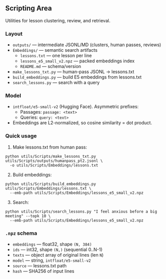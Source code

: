 ## Scripting Area

Utilities for lesson clustering, review, and retrieval.

### Layout
- `outputs/` — intermediate JSONL/MD (clusters, human passes, reviews)
- `Embeddings/` — semantic search artifacts
  - `lessons.txt` — one lesson per line
  - `lessons_e5_small_v2.npz` — packed embeddings index
  - `README.md` — schema/version
- `make_lessons_txt.py` — human-pass JSONL → lessons.txt
- `build_embeddings.py` — build E5 embeddings from lessons.txt
- `search_lessons.py` — search with a query

### Model
- `intfloat/e5-small-v2` (Hugging Face). Asymmetric prefixes:
  - Passages: `passage: <text>`
  - Queries: `query: <text>`
- Embeddings are L2-normalized, so cosine similarity = dot product.

### Quick usage
1) Make lessons.txt from human pass:
```
python utils/Scripts/make_lessons_txt.py utils/Scripts/outputs/humanpass_pt2.jsonl \
  -o utils/Scripts/Embeddings/lessons.txt
```
2) Build embeddings:
```
python utils/Scripts/build_embeddings.py utils/Scripts/Embeddings/lessons.txt \
  --emb-path utils/Scripts/Embeddings/lessons_e5_small_v2.npz
```
3) Search:
```
python utils/Scripts/search_lessons.py "I feel anxious before a big meeting" --topk 10 \
  --emb-path utils/Scripts/Embeddings/lessons_e5_small_v2.npz
```

### `.npz` schema
- `embeddings` — float32, shape `(N, 384)`
- `ids` — int32, shape `(N,)` (sequential 0..N-1)
- `texts` — object array of original lines (len `N`)
- `model` — string, `intfloat/e5-small-v2`
- `source` — lessons.txt path
- `hash` — SHA256 of input lines




